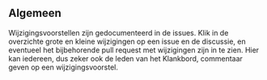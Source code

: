 ## Algemeen

Wijzigingsvoorstellen zijn gedocumenteerd in de issues. Klik in de overzichte grote en kleine 
wijzigingen op een issue en de discussie, en eventueel het bijbehorende pull request met 
wijzigingen zijn in te zien. Hier kan iedereen, dus zeker ook de leden van het Klankbord, 
commentaar geven op een wijzigingsvoorstel.
